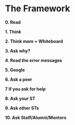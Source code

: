 # **The Framework**

   **0. Read**

   **1. Think**

   **2. Think more + Whiteboard**

   **3. Ask why?**

   **4. Read the error messages**

   **5. Google**

   **6. Ask a peer**

   **7 If you ask for help**

   **8. Ask your ST**

   **9. Ask other STs**

   **10. Ask Staff/Alumni/Mentors**

